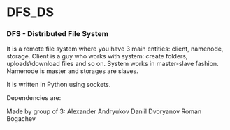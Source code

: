 # DFS_DS

### DFS - Distributed File System
It is a remote file system where you have 3 main entities: client, namenode, storage. 
Client is a guy who works with system: create folders, uploads\download files and so on.
System works in master-slave fashion. Namenode is master and storages are slaves.

It is written in Python using sockets.

Dependencies are:


Made by group of 3:
Alexander Andryukov
Daniil Dvoryanov
Roman Bogachev
